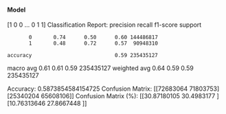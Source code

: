 #### Model
[1 0 0 ... 0 1 1]
Classification Report:
              precision    recall  f1-score   support

           0       0.74      0.50      0.60 144486817
           1       0.48      0.72      0.57  90948310

    accuracy                           0.59 235435127
   macro avg       0.61      0.61      0.59 235435127
weighted avg       0.64      0.59      0.59 235435127

Accuracy: 0.5873854584154725
Confusion Matrix:
[[72683064 71803753]
 [25340204 65608106]]
Confusion Matrix (%):
[[30.87180105 30.4983177 ]
 [10.76313646 27.8667448 ]]
